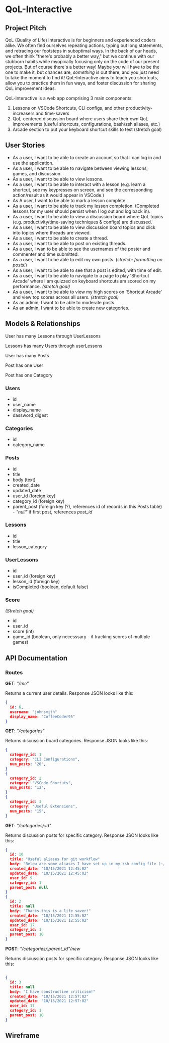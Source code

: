 # QoL-Interactive #

## Project Pitch ##

QoL (Quality of Life) Interactive is for beginners and experienced coders alike. We often find ourselves repeating actions, typing out long statements, and retracing our footsteps in suboptimal ways. In the back of our heads, we often think "there's probably a better way," but we continue with our stubborn habits while myopically focusing only on the code of our present projects. But of course there's a better way! Maybe *you* will have to be the one to make it, but chances are, *something* is out there, and you just need to take the moment to find it! QoL-Interactive aims to teach you shortcuts, allow you to practice them in fun ways, and foster discussion for sharing QoL improvement ideas.

QoL-Interactive is a web app comprising 3 main components:
1. Lessons on VSCode Shortcuts, CLI configs, and other productivity-increasers and time-savers
2. QoL-centered discussion board where users share their own QoL improvements (useful shortcuts, configurations, bash/zsh aliases, etc.)
3. Arcade section to put your keyboard shortcut skills to test (stretch goal)


## User Stories ##
- As a user, I want to be able to create an account so that I can log in and use the application.
- As a user, I want to be able to navigate between viewing lessons, games, and discussion.
- As a user, I want to be able to view lessons. 
- As a user, I want to be able to interact with a lesson (e.g. learn a shortcut, see my keypresses on screen, and see the corresponding action/result as it would appear in VSCode.)
- As A user, I want to be able to mark a lesson complete.
- As a user, I want to be able to track my lesson completion. (Completed lessons for my user should persist when I log out and log back in).
- As a user, I want to be able to view a discussion board where QoL topics (e.g. productivity/time-saving techniques & configs) are discussed.
- As a user, I want to be able to view discussion board topics and click into topics where threads are viewed.
- As a user, I want to be able to create a thread.
- As a user, I want to be able to post on existing threads.
- As a user, I wan to be able to see the usernames of the poster and commenter and time submitted.
- As a user, I want to be able to edit my own posts. (*stretch: formatting on posts!*)
- As a user, I want to be able to see that a post is edited, with time of edit.
- As a user, I want to be able to navigate to a page to play 'Shortcut Arcade' where I am quizzed on keyboard shortcuts am scored on my performance. *(stretch goal)*
- As a user, I want to be able to view my high scores on 'Shortcut Arcade' and view top scores across all users. *(stretch goal)*
- As an admin, I want to be able to moderate posts.
- As an admin, I want to be able to create new categories.


## Models & Relationships ##

User has many Lessons through UserLessons

Lessons has many Users through userLessons

User has many Posts

Post has one User

Post has one Category

### Users ###
- id
- user_name
- display_name
- dassword_digest

### Categories ### 
- id
- category_name

### Posts ###
- id
- title
- body (text)
- created_date
- updated_date
- user_id (foreign key)
- category_id (foreign key)
- parent_post (foreign key (?), references id of records in this Posts table) - _"null"_ if first post, references _post_id_

### Lessons ###
- id
- title
- lesson_category

### UserLessons ###
- id
- user_id (foreign key)
- lesson_id (foreign key)
- isCompleted (boolean, default false)


### Score ###
*(Stretch goal)*
- id
- user_id
- score (int)
- game_id (boolean, only necesssary - if tracking scores of multiple games)

## API Documentation ##


### Routes ###

__GET__: *"/me"*

Returns a current user details. Response JSON looks like this:
```json
{ 
  id: 6,
  username: "johnsmith"
  display_name: "CoffeeCoder95"
}
```


__GET__: *"/categories"*

Returns discussion board categories. Response JSON looks like this:
```json
{ 
  category_id: 1
  category: "CLI Configurations",
  num_posts: "20",
}
{ 
  category_id: 2
  category: "VSCode Shortuts",
  num_posts: "12",
}
{ 
  category_id: 3
  category: "Useful Extensions",
  num_posts: "15",
}
```

__GET__: *"/categories/:id"*

Returns discussion posts for specific category. Response JSON looks like this:
```json
{ 
  id: 10
  title: "Useful aliases for git workflow"
  body: "Below are some aliases I have set up in my zsh config file (~/.zshrc) which save me a lot of time! ..."
  created_date: "10/15/2021 12:45:02"
  updated_date: "10/15/2021 12:45:02"
  user_id: 9
  category_id: 1
  parent_post: null
}
{ 
  id: 2
  title: null
  body: "Thanks this is a life saver!"
  created_date: "10/15/2021 12:55:02"
  updated_date: "10/15/2021 12:55:02"
  user_id: 17
  category_id: 1
  parent_post: 10
}
```


__POST__: *"/categories/:parent_id"/new*

Returns discussion posts for specific category. Response JSON looks like this:
```json

{ 
  id: 3
  title: null
  body: "I have constructive criticism!"
  created_date: "10/15/2021 12:57:02"
  updated_date: "10/15/2021 12:57:02"
  user_id: 17
  category_id: 1
  parent_post: 10
}
```

## Wireframe ##
